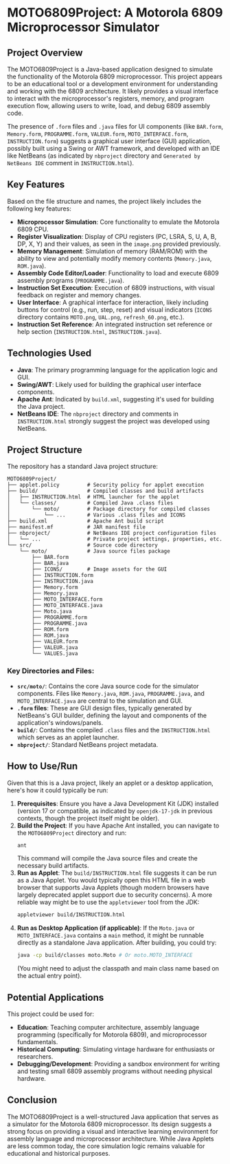 # MOTO6809Project: A Motorola 6809 Microprocessor Simulator

## Project Overview

The MOTO6809Project is a Java-based application designed to simulate the functionality of the Motorola 6809 microprocessor. This project appears to be an educational tool or a development environment for understanding and working with the 6809 architecture. It likely provides a visual interface to interact with the microprocessor's registers, memory, and program execution flow, allowing users to write, load, and debug 6809 assembly code.

The presence of `.form` files and `.java` files for UI components (like `BAR.form`, `Memory.form`, `PROGRAMME.form`, `VALEUR.form`, `MOTO_INTERFACE.form`, `INSTRUCTION.form`) suggests a graphical user interface (GUI) application, possibly built using a Swing or AWT framework, and developed with an IDE like NetBeans (as indicated by `nbproject` directory and `Generated by NetBeans IDE` comment in `INSTRUCTION.html`).

## Key Features

Based on the file structure and names, the project likely includes the following key features:

*   **Microprocessor Simulation**: Core functionality to emulate the Motorola 6809 CPU.
*   **Register Visualization**: Display of CPU registers (PC, LSRA, S, U, A, B, DP, X, Y) and their values, as seen in the `image.png` provided previously.
*   **Memory Management**: Simulation of memory (RAM/ROM) with the ability to view and potentially modify memory contents (`Memory.java`, `ROM.java`).
*   **Assembly Code Editor/Loader**: Functionality to load and execute 6809 assembly programs (`PROGRAMME.java`).
*   **Instruction Set Execution**: Execution of 6809 instructions, with visual feedback on register and memory changes.
*   **User Interface**: A graphical interface for interaction, likely including buttons for control (e.g., run, step, reset) and visual indicators (`ICONS` directory contains `MOTO.png`, `UAL.png`, `refresh_60.png`, etc.).
*   **Instruction Set Reference**: An integrated instruction set reference or help section (`INSTRUCTION.html`, `INSTRUCTION.java`).

## Technologies Used

*   **Java**: The primary programming language for the application logic and GUI.
*   **Swing/AWT**: Likely used for building the graphical user interface components.
*   **Apache Ant**: Indicated by `build.xml`, suggesting it's used for building the Java project.
*   **NetBeans IDE**: The `nbproject` directory and comments in `INSTRUCTION.html` strongly suggest the project was developed using NetBeans.

## Project Structure

The repository has a standard Java project structure:

```
MOTO6809Project/
├── applet.policy         # Security policy for applet execution
├── build/                # Compiled classes and build artifacts
│   ├── INSTRUCTION.html  # HTML launcher for the applet
│   └── classes/          # Compiled Java .class files
│       └── moto/         # Package directory for compiled classes
│           └── ...       # Various .class files and ICONS
├── build.xml             # Apache Ant build script
├── manifest.mf           # JAR manifest file
├── nbproject/            # NetBeans IDE project configuration files
│   └── ...               # Private project settings, properties, etc.
└── src/                  # Source code directory
    └── moto/             # Java source files package
        ├── BAR.form
        ├── BAR.java
        ├── ICONS/        # Image assets for the GUI
        ├── INSTRUCTION.form
        ├── INSTRUCTION.java
        ├── Memory.form
        ├── Memory.java
        ├── MOTO_INTERFACE.form
        ├── MOTO_INTERFACE.java
        ├── Moto.java
        ├── PROGRAMME.form
        ├── PROGRAMME.java
        ├── ROM.form
        ├── ROM.java
        ├── VALEUR.form
        ├── VALEUR.java
        └── VALUES.java
```

### Key Directories and Files:

*   **`src/moto/`**: Contains the core Java source code for the simulator components. Files like `Memory.java`, `ROM.java`, `PROGRAMME.java`, and `MOTO_INTERFACE.java` are central to the simulation and GUI.
*   **`.form` files**: These are GUI design files, typically generated by NetBeans's GUI builder, defining the layout and components of the application's windows/panels.
*   **`build/`**: Contains the compiled `.class` files and the `INSTRUCTION.html` which serves as an applet launcher.
*   **`nbproject/`**: Standard NetBeans project metadata.

## How to Use/Run

Given that this is a Java project, likely an applet or a desktop application, here's how it could typically be run:

1.  **Prerequisites**: Ensure you have a Java Development Kit (JDK) installed (version 17 or compatible, as indicated by `openjdk-17-jdk` in previous contexts, though the project itself might be older).
2.  **Build the Project**: If you have Apache Ant installed, you can navigate to the `MOTO6809Project` directory and run:
    ```bash
    ant
    ```
    This command will compile the Java source files and create the necessary build artifacts.
3.  **Run as Applet**: The `build/INSTRUCTION.html` file suggests it can be run as a Java Applet. You would typically open this HTML file in a web browser that supports Java Applets (though modern browsers have largely deprecated applet support due to security concerns). A more reliable way might be to use the `appletviewer` tool from the JDK:
    ```bash
    appletviewer build/INSTRUCTION.html
    ```
4.  **Run as Desktop Application (if applicable)**: If the `Moto.java` or `MOTO_INTERFACE.java` contains a `main` method, it might be runnable directly as a standalone Java application. After building, you could try:
    ```bash
    java -cp build/classes moto.Moto # Or moto.MOTO_INTERFACE
    ```
    (You might need to adjust the classpath and main class name based on the actual entry point).

## Potential Applications

This project could be used for:

*   **Education**: Teaching computer architecture, assembly language programming (specifically for Motorola 6809), and microprocessor fundamentals.
*   **Historical Computing**: Simulating vintage hardware for enthusiasts or researchers.
*   **Debugging/Development**: Providing a sandbox environment for writing and testing small 6809 assembly programs without needing physical hardware.

## Conclusion

The MOTO6809Project is a well-structured Java application that serves as a simulator for the Motorola 6809 microprocessor. Its design suggests a strong focus on providing a visual and interactive learning environment for assembly language and microprocessor architecture. While Java Applets are less common today, the core simulation logic remains valuable for educational and historical purposes.


